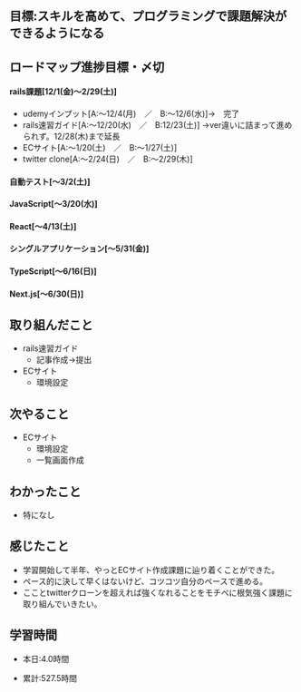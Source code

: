 ## 目標:スキルを高めて、プログラミングで課題解決ができるようになる

## ロードマップ進捗目標・〆切
#### rails課題[12/1(金)～2/29(土)]
* udemyインプット[A:～12/4(月)　／　B:～12/6(水)]→　完了
* rails速習ガイド[A:～12/20(水)　／　B:12/23(土)]
→ver違いに詰まって進められず。12/28(木)まで延長
* ECサイト[A:～1/20(土)　／　B:～1/27(土)]
* twitter clone[A:～2/24(日)　／　B:～2/29(木)]

#### 自動テスト[～3/2(土)]
#### JavaScript[～3/20(水)]
#### React[～4/13(土)]
#### シングルアプリケーション[～5/31(金)]
#### TypeScript[～6/16(日)]
#### Next.js[～6/30(日)]


## 取り組んだこと
- rails速習ガイド
  - 記事作成→提出
- ECサイト
  - 環境設定 


## 次やること
- ECサイト
  - 環境設定
  - 一覧画面作成
  
## わかったこと
* 特になし


## 感じたこと
- 学習開始して半年、やっとECサイト作成課題に辿り着くことができた。
- ペース的に決して早くはないけど、コツコツ自分のペースで進める。
- こことtwitterクローンを超えれば強くなれることをモチベに根気強く課題に取り組んでいきたい。
  
## 学習時間
- 本日:4.0時間

- 累計:527.5時間
